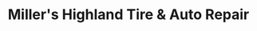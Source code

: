 ---
title: "Miller's Highland Tire & Auto Repair"
url: /white-lake/millers-highland-tire-and-auto-repair/
shop: car repair
---